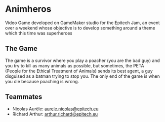 # Animheros
Video Game developed on GameMaker studio for the Epitech Jam, an event over a weekend whose objective is to develop something around a theme which this time was superheroes

## The Game
The game is a survivor where you play a poacher (you are the bad guy) and you try to kill as many animals as possible, but sometimes, the PETA (People for the Ethical Treatment of Animals) sends its best agent, a guy disguised as a batman trying to stop you. The only end of the game is when you die because poaching is wrong. 

## Teammates
- Nicolas Aurèle: aurele.nicolas@epitech.eu
- Richard Arthur: arthur.richard@epitech.eu
